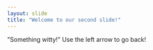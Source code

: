 ```yaml
---
layout: slide
title: "Welcome to our second slide!"
---
```

"Something witty!"
Use the left arrow to go back!
